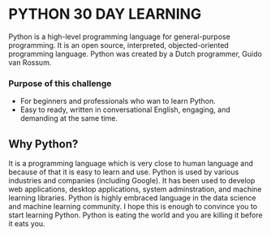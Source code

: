 # PYTHON 30 DAY LEARNING

Python is a high-level programming language for general-purpose programming. It is an open source, interpreted, objected-oriented programming language. Python was created by a Dutch programmer, Guido van Rossum.

### Purpose of this challenge
- For beginners and professionals who wan to learn Python.
- Easy to ready, written in conversational English, engaging, and demanding at the same time.


## Why Python?
It is a programming language which is very close to human language and because of that it is easy to learn and use. Python is used by various industries and companies (including Google). It has been used to develop web applications, desktop applications, system adminstration, and machine learning libraries. Python is highly embraced language in the data science and machine learning community. I hope this is enough to convince you to start learning Python. Python is eating the world and you are killing it before it eats you.
